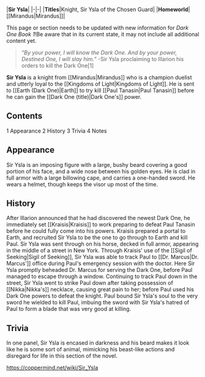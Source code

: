|**Sir Ysla**|
|-|-|
|**Titles**|Knight, Sir Ysla of the Chosen Guard|
|**Homeworld**|[[Mirandus\|Mirandus]]|

This page or section needs to be updated with new information for *Dark One Book 1*!Be aware that in its current state, it may not include all additional content yet.

>“*By your power, I will know the Dark One. And by your power, Destined One, I will slay him.*”
\-Sir Ysla proclaiming to Illarion his orders to kill the Dark One[1]


**Sir Ysla** is a knight from [[Mirandus\|Mirandus]] who is a champion duelist and utterly loyal to the [[Kingdoms of Light\|Kingdoms of Light]]. He is sent to [[Earth (Dark One)\|Earth]] to try kill [[Paul Tanasin\|Paul Tanasin]] before he can gain the [[Dark One (title)\|Dark One's]] power.

## Contents

1 Appearance
2 History
3 Trivia
4 Notes


## Appearance
Sir Ysla is an imposing figure with a large, bushy beard covering a good portion of his face, and a wide nose between his golden eyes. He is clad in full armor with a large billowing cape, and carries a one-handed sword. He wears a helmet, though keeps the visor up most of the time.

## History
After Illarion announced that he had discovered the newest Dark One, he immediately set [[Kraisis\|Kraisis]] to work preparing to defeat Paul Tanasin before he could fully come into his powers. Kraisis prepared a portal to Earth, and recruited Sir Ysla to be the one to go through to Earth and kill Paul. Sir Ysla was sent through on his horse, decked in full armor, appearing in the middle of a street in New York. Through Kraisis' use of the [[Sigil of Seeking\|Sigil of Seeking]], Sir Ysla was able to track Paul to [[Dr. Marcus\|Dr. Marcus']] office during Paul's emergency session with the doctor. Here Sir Ysla promptly beheaded Dr. Marcus for serving the Dark One, before Paul managed to escape through a window. Continuing to track Paul down in the street, Sir Ysla went to strike Paul down after taking possession of [[Nikka\|Nikka's]] necklace, causing great pain to her; before Paul used his Dark One powers to defeat the knight. Paul bound Sir Ysla's soul to the very sword he wielded to kill Paul, imbuing the sword with Sir Ysla's hatred of Paul to form a blade that was very good at killing.

## Trivia
In one panel, Sir Ysla is encased in darkness and his beard makes it look like he is some sort of animal, mimicking his beast-like actions and disregard for life in this section of the novel.


https://coppermind.net/wiki/Sir_Ysla